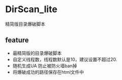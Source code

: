 # DirScan_lite

精简版目录爆破脚本

## feature

- 最精简版的目录爆破脚本
- 自定义线程数，线程数默认是10，建议设置不超过20.
- 随机生成UA 防止被防火墙ban掉
- 将爆破成功的路径保存在html文件中

